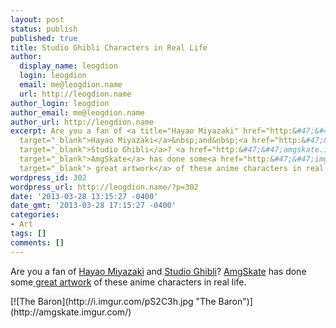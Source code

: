 ```yaml
---
layout: post
status: publish
published: true
title: Studio Ghibli Characters in Real Life
author:
  display_name: leogdion
  login: leogdion
  email: me@leogdion.name
  url: http://leogdion.name
author_login: leogdion
author_email: me@leogdion.name
author_url: http://leogdion.name
excerpt: Are you a fan of <a title="Hayao Miyazaki" href="http:&#47;&#47;en.wikipedia.org&#47;wiki&#47;Hayao_Miyazaki"
  target="_blank">Hayao Miyazaki</a>&nbsp;and&nbsp;<a href="http:&#47;&#47;en.wikipedia.org&#47;wiki&#47;Studio_Ghibli"
  target="_blank">Studio Ghibli</a>? <a href="http:&#47;&#47;amgskate.imgur.com&#47;"
  target="_blank">AmgSkate</a> has done some<a href="http:&#47;&#47;imgur.com&#47;a&#47;Zo3To"
  target="_blank"> great artwork</a> of these anime characters in real life.&nbsp;
wordpress_id: 302
wordpress_url: http://leogdion.name/?p=302
date: '2013-03-28 13:15:27 -0400'
date_gmt: '2013-03-28 17:15:27 -0400'
categories:
- Art
tags: []
comments: []
---
```

<p>Are you a fan of <a title="Hayao Miyazaki" href="http:&#47;&#47;en.wikipedia.org&#47;wiki&#47;Hayao_Miyazaki" target="_blank">Hayao Miyazaki</a>&nbsp;and&nbsp;<a href="http:&#47;&#47;en.wikipedia.org&#47;wiki&#47;Studio_Ghibli" target="_blank">Studio Ghibli</a>? <a href="http:&#47;&#47;amgskate.imgur.com&#47;" target="_blank">AmgSkate</a> has done some<a href="http:&#47;&#47;imgur.com&#47;a&#47;Zo3To" target="_blank"> great artwork</a> of these anime characters in real life.&nbsp;<a id="more"></a><a id="more-302"></a></p>
[![The Baron](http://i.imgur.com/pS2C3h.jpg "The Baron")](http://amgskate.imgur.com/)
